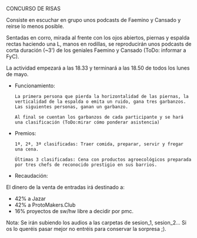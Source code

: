 CONCURSO DE RISAS

Consiste en escuchar en grupo unos podcasts de Faemino y Cansado y reirse lo menos posible.

Sentadas en corro, mirada al frente con los ojos abiertos, piernas y espalda rectas haciendo una L, manos en rodillas, se reproducirán unos podcasts de corta duración (~3') de los geniales Faemino y Cansado (ToDo: informar a FyC).

La actividad empezará a las 18.33 y terminará a las 18.50 de todos los lunes de mayo.

* Funcionamiento:

      La primera persona que pierda la horizontalidad de las piernas, la verticalidad de la espalda o emita un ruido, gana tres garbanzos.
      Las siguientes personas, ganan un garbanzo.

      Al final se cuentan los garbanzos de cada participante y se hará una clasificación (ToDo:mirar cómo ponderar asistencia)



* Premios:

      1ª, 2ª, 3ª clasificadas: Traer comida, preparar, servir y fregar una cena.

      Últimas 3 clasificadas: Cena con productos agroecológicos preparada por tres chefs de reconocido prestigio en sus barrios.

* Recaudación:

El dinero de la venta de entradas irá destinado a:

+ 42% a Jazar
+ 42% a ProtoMakers.Club
+ 16% proyectos de sw/hw libre a decidir por pmc.

Nota: Se irán subiendo los audios a las carpetas de sesion_1, sesion_2... Si os lo queréis pasar mejor no entréis para conservar la sorpresa ;).
